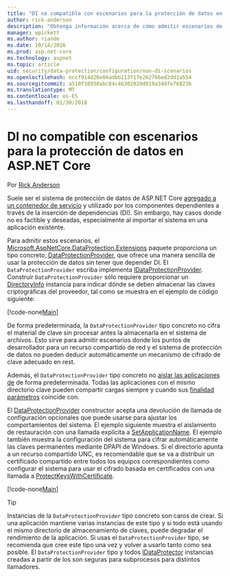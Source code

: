```yaml
---
title: "DI no compatible con escenarios para la protección de datos en ASP.NET Core"
author: rick-anderson
description: "Obtenga información acerca de cómo admitir escenarios de protección de datos que no se puede o no desea utilizar un servicio suministrado por inyección de dependencia."
manager: wpickett
ms.author: riande
ms.date: 10/14/2016
ms.prod: asp.net-core
ms.technology: aspnet
ms.topic: article
uid: security/data-protection/configuration/non-di-scenarios
ms.openlocfilehash: eccf914d20e04adbb113f17e262766ed2dd1a554
ms.sourcegitcommit: a510f38930abc84c4b302029d019a34dfe76823b
ms.translationtype: MT
ms.contentlocale: es-ES
ms.lasthandoff: 01/30/2018
---
```

# <a name="non-di-aware-scenarios-for-data-protection-in-aspnet-core"></a>DI no compatible con escenarios para la protección de datos en ASP.NET Core

Por [Rick Anderson](https://twitter.com/RickAndMSFT)

Suele ser el sistema de protección de datos de ASP.NET Core [agregado a un contenedor de servicio](xref:security/data-protection/consumer-apis/overview) y utilizado por los componentes dependientes a través de la inserción de dependencias (DI). Sin embargo, hay casos donde no es factible y deseadas, especialmente al importar el sistema en una aplicación existente.

Para admitir estos escenarios, el [Microsoft.AspNetCore.DataProtection.Extensions](https://www.nuget.org/packages/Microsoft.AspNetCore.DataProtection.Extensions/) paquete proporciona un tipo concreto, [DataProtectionProvider](/dotnet/api/Microsoft.AspNetCore.DataProtection.DataProtectionProvider), que ofrece una manera sencilla de usar la protección de datos sin tener que depender DI. El `DataProtectionProvider` escriba implementa [IDataProtectionProvider](/dotnet/api/microsoft.aspnetcore.dataprotection.idataprotectionprovider). Construir `DataProtectionProvider` sólo requiere proporcionar un [DirectoryInfo](/dotnet/api/system.io.directoryinfo) instancia para indicar dónde se deben almacenar las claves criptográficas del proveedor, tal como se muestra en el ejemplo de código siguiente:

[!code-none[Main](non-di-scenarios/_static/nodisample1.cs)]

De forma predeterminada, la `DataProtectionProvider` tipo concreto no cifra el material de clave sin procesar antes la almacenarla en el sistema de archivos. Esto sirve para admitir escenarios donde los puntos de desarrollador para un recurso compartido de red y el sistema de protección de datos no pueden deducir automáticamente un mecanismo de cifrado de clave adecuado en rest.

Además, el `DataProtectionProvider` tipo concreto no [aislar las aplicaciones de](xref:security/data-protection/configuration/overview#per-application-isolation) de forma predeterminada. Todas las aplicaciones con el mismo directorio clave pueden compartir cargas siempre y cuando sus [finalidad parámetros](xref:security/data-protection/consumer-apis/purpose-strings) coincide con.

El [DataProtectionProvider](/dotnet/api/microsoft.aspnetcore.dataprotection.dataprotectionprovider) constructor acepta una devolución de llamada de configuración opcionales que puede usarse para ajustar los comportamientos del sistema. El ejemplo siguiente muestra el aislamiento de restauración con una llamada explícita a [SetApplicationName](/dotnet/api/microsoft.aspnetcore.dataprotection.dataprotectionbuilderextensions.setapplicationname). El ejemplo también muestra la configuración del sistema para cifrar automáticamente las claves permanentes mediante DPAPI de Windows. Si el directorio apunta a un recurso compartido UNC, es recomendable que se va a distribuir un certificado compartido entre todos los equipos correspondientes como configurar el sistema para usar el cifrado basada en certificados con una llamada a [ProtectKeysWithCertificate](/dotnet/api/microsoft.aspnetcore.dataprotection.dataprotectionbuilderextensions.protectkeyswithcertificate).

[!code-none[Main](non-di-scenarios/_static/nodisample2.cs)]

> [!TIP]
> Instancias de la `DataProtectionProvider` tipo concreto son caros de crear. Si una aplicación mantiene varias instancias de este tipo y si todo está usando el mismo directorio de almacenamiento de claves, puede degradar el rendimiento de la aplicación. Si usas el `DataProtectionProvider` tipo, se recomienda que cree este tipo una vez y volver a usarlo tanto como sea posible. El `DataProtectionProvider` tipo y todos [IDataProtector](/dotnet/api/microsoft.aspnetcore.dataprotection.idataprotector) instancias creadas a partir de los son seguras para subprocesos para distintos llamadores.
